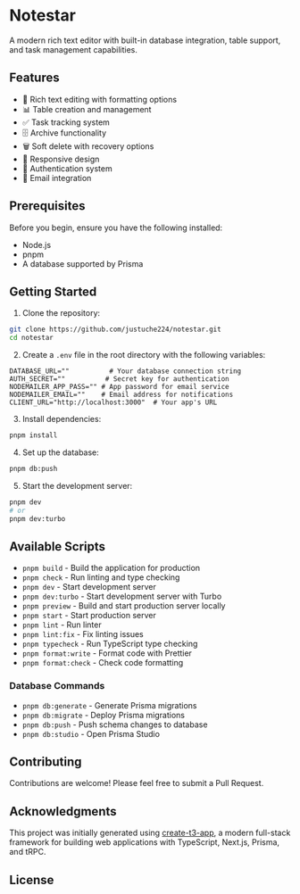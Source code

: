 # Notestar

A modern rich text editor with built-in database integration, table support, and task management capabilities.

## Features

- 📝 Rich text editing with formatting options
- 📊 Table creation and management
- ✅ Task tracking system
- 🗄️ Archive functionality
- 🗑️ Soft delete with recovery options
- 📱 Responsive design
- 🔐 Authentication system
- 📨 Email integration

## Prerequisites

Before you begin, ensure you have the following installed:

- Node.js
- pnpm
- A database supported by Prisma

## Getting Started

1. Clone the repository:

```bash
git clone https://github.com/justuche224/notestar.git
cd notestar
```

2. Create a `.env` file in the root directory with the following variables:

```env
DATABASE_URL=""          # Your database connection string
AUTH_SECRET=""          # Secret key for authentication
NODEMAILER_APP_PASS="" # App password for email service
NODEMAILER_EMAIL=""    # Email address for notifications
CLIENT_URL="http://localhost:3000"  # Your app's URL
```

3. Install dependencies:

```bash
pnpm install
```

4. Set up the database:

```bash
pnpm db:push
```

5. Start the development server:

```bash
pnpm dev
# or
pnpm dev:turbo
```

## Available Scripts

- `pnpm build` - Build the application for production
- `pnpm check` - Run linting and type checking
- `pnpm dev` - Start development server
- `pnpm dev:turbo` - Start development server with Turbo
- `pnpm preview` - Build and start production server locally
- `pnpm start` - Start production server
- `pnpm lint` - Run linter
- `pnpm lint:fix` - Fix linting issues
- `pnpm typecheck` - Run TypeScript type checking
- `pnpm format:write` - Format code with Prettier
- `pnpm format:check` - Check code formatting

### Database Commands

- `pnpm db:generate` - Generate Prisma migrations
- `pnpm db:migrate` - Deploy Prisma migrations
- `pnpm db:push` - Push schema changes to database
- `pnpm db:studio` - Open Prisma Studio

## Contributing

Contributions are welcome! Please feel free to submit a Pull Request.

## Acknowledgments

This project was initially generated using [create-t3-app](https://github.com/t3-oss/create-t3-app), a modern full-stack framework for building web applications with TypeScript, Next.js, Prisma, and tRPC.

## License

